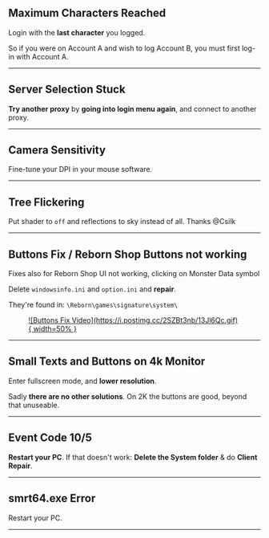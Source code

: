 ## Maximum Characters Reached
Login with the **last character** you logged.

So if you were on Account A and wish to log Account B, you must first log-in with Account A.

<hr>

## Server Selection Stuck

**Try another proxy** by **going into login menu again**, and connect to another proxy.

<hr>

## Camera Sensitivity

Fine-tune your DPI in your mouse software.

<hr>

## Tree Flickering
Put shader to `off` and reflections to sky instead of all.
Thanks @Csilk 

<hr>

## Buttons Fix / Reborn Shop Buttons not working
Fixes also for Reborn Shop UI not working, clicking on Monster Data symbol

Delete `windowsinfo.ini` and `option.ini` and **repair**.

They're found in: `\Reborn\games\signature\system\`
<figure markdown="1">
<a href="https://postimg.cc/yD7dg1Qs">
![Buttons Fix Video](https://i.postimg.cc/2SZBt3nb/13Jl6Qc.gif){ width=50% }
</a>
</figure>
<hr>

## Small Texts and Buttons on 4k Monitor
Enter fullscreen mode, and **lower resolution**.

Sadly **there are no other solutions**. On 2K the buttons are good, beyond that unuseable.

<hr>

## Event Code 10/5
**Restart your PC**. If that doesn't work: **Delete the System folder** & do **Client Repair**.

<hr>

## smrt64.exe Error
Restart your PC.

<hr>